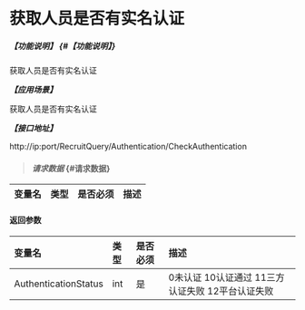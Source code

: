# 获取人员是否有实名认证
##### _【功能说明】_ {#【功能说明】}

获取人员是否有实名认证


_**【应用场景】**_

获取人员是否有实名认证


_**【接口地址】**_

http://ip:port/RecruitQuery/Authentication/CheckAuthentication

> #### _请求数据_ {#请求数据}

| 变量名 | 类型 | 是否必须 | 描述 |
| :--- | :--- | :--- | :--- |

#### 返回参数

| 变量名 | 类型 | 是否必须 | 描述 |
| :--- | :--- | :--- | :--- |
| AuthenticationStatus| int | 是 |0未认证 10认证通过 11三方认证失败 12平台认证失败 |

